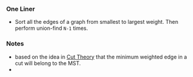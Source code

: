### One Liner
- Sort all the edges of a graph from smallest to largest weight. Then perform union-find `N-1` times.

### Notes
- based on the idea in [Cut Theory](https://en.wikipedia.org/wiki/Cut_(graph_theory)) that the minimum weighted edge in a cut will belong to the MST.
- 
